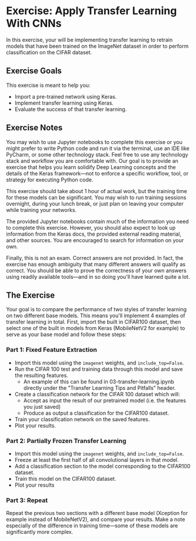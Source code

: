 # Exercise: Apply Transfer Learning With CNNs

In this exercise, your will be implementing transfer learning to retrain models that have been trained on the ImageNet dataset in order to perform classification on the CIFAR dataset.

## Exercise Goals

This exercise is meant to help you:

* Import a pre-trained network using Keras.
* Implement transfer learning using Keras.
* Evaluate the success of that transfer learning.

## Exercise Notes

You may wish to use Jupyter notebooks to complete this exercise or you might prefer to write Python code and run it via the terminal, use an IDE like PyCharm, or some other technology stack. Feel free to use any technology stack and workflow you are comfortable with. Our goal is to provide an exercise that helps you learn solidify Deep Learning concepts and the details of the Keras framework—not to enforce a specific workflow, tool, or strategy for executing Python code.

This exercise should take about 1 hour of actual work, but the training time for these models can be significant. You may wish to run training sessions overnight, during your lunch break, or just plan on leaving your computer while training your networks.

The provided Jupyter notebooks contain much of the information you need to complete this exercise. However, you should also expect to look up information from the Keras docs, the provided external reading material, and other sources. You are encouraged to search for information on your own.

Finally, this is not an exam. Correct answers are not provided. In fact, the exercise has enough ambiguity that many different answers will qualify as correct. You should be able to prove the correctness of your own answers using readily available tools—and in so doing you'll have learned quite a lot.

## The Exercise

Your goal is to compare the performance of two styles of transfer learning on two different base models. This means you'll implement 4 examples of transfer learning in total. First, import the built in CIFAR100 dataset, then select one of the built in models from Keras (MobileNetV2 for example) to serve as your base model and follow these steps:

### Part 1: Fixed Feature Extraction

* Import this model using the `imagenet` weights, and `include_top=False`.
* Run the CIFAR 100 test and training data through this model and save the resulting features.
  * An example of this can be found in 03-transfer-learning.ipynb directly under the "Transfer Learning Tips and Pitfalls" header.
* Create a classification network for the CIFAR 100 dataset which will:
  * Accept as input the result of our pretrained model (i.e. the features you just saved)
  * Produce as output a classification for the CIFAR100 dataset.
* Train your classification network on the saved features.
* Plot your results.

### Part 2: Partially Frozen Transfer Learning

* Import this model using the `imagenet` weights, and `include_top=False`.
* Freeze at least the first half of all convolutional layers in that model.
* Add a classification section to the model corresponding to the CIFAR100 dataset.
* Train this model on the CIFAR100 dataset.
* Plot your results

### Part 3: Repeat

Repeat the previous two sections with a different base model (Xception for example instead of MobileNetV2), and compare your results. Make a note especially of the difference in training time—some of these models are significantly more complex.
